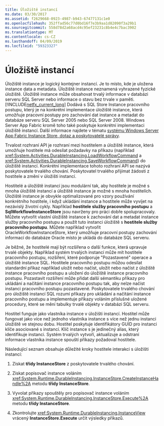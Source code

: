 ```yaml
---
title: Úložiště instancí
ms.date: 03/30/2017
ms.assetid: f2629668-0923-4987-b943-67477131c1e0
ms.openlocfilehash: 352ffad56c77d0bd16f7e3b9aa1d82090f3a29b1
ms.sourcegitcommit: 558d78d2a68acd4c95ef23231c8b4e4c7bac3902
ms.translationtype: MT
ms.contentlocale: cs-CZ
ms.lasthandoff: 04/09/2019
ms.locfileid: "59323327"
---
```

# <a name="instance-stores"></a>Úložiště instancí
Úložiště instance je logický kontejner instancí. Je to místo, kde je uložena instance data a metadata. Úložiště instance neznamená vyhrazené fyzické úložiště. Úložiště instance může obsahovat trvalý informace v databázi serveru SQL Server nebo informace o stavu bez trvale v paměti. [!INCLUDE[netfx_current_long](../../../includes/netfx-current-long-md.md)] Dodává s SQL Store Instance pracovního postupu, který je na konkrétní implementace úložiště instance, která umožňuje pracovní postupy pro zachování dat instance a metadat do databáze serveru SQL Server 2005 nebo SQL Server 2008. Windows Server App Fabric kromě toho také poskytuje konkrétní implementaci úložiště instancí. Další informace najdete v tématu [systému Windows Server App Fabric Instance Store, dotaz a poskytovatelé správy](https://go.microsoft.com/fwlink/?LinkID=201201&clcid=0x409).  
  
 Trvalost rozhraní API je rozhraní mezi hostitelem a úložiště instance, která umožňuje hostitele má odesílat požadavky na příkazu (například <xref:System.Activities.DurableInstancing.LoadWorkflowCommand> a <xref:System.Activities.DurableInstancing.SaveWorkflowCommand>) do úložiště instancí. Konkrétní implementace tohoto rozhraní API se nazývá poskytovatele trvalého chování. Poskytovatel trvalého přijímat žádosti z hostitele a změní v úložišti instancí.  
  
 Hostitelé a úložiště instancí jsou modulární tak, aby hostitele je možné s mnoha úložiště instancí a úložiště instance je možné s mnoha hostitelích. Úložiště instance je obvykle optimalizované pro vzory používání konkrétního hostitele, i když ukládání instance a hostitele může vyvíjet na nezávislý životní cykly. Například **hostitele služby pracovního postupu** a **SqlWorkflowInstanceStore** jsou navrženy pro práci dobře spolupracovaly. Můžete vytvořit vlastní úložiště instance k zachování dat a metadat instance služby pracovního postupu a použít tuto instanci úložiště s **hostitele služby pracovního postupu**. Můžete například vytvořit OracleWorkflowInstanceStore, který umožňuje pracovní postupy zachování informací do databáze Oracle místo je ukládá do databáze SQL serveru.  
  
 Je běžné, že hostitelé mají být rozšířena o další funkce, která upravuje trvalé objekty. Například systém trvalých instancí může mít hostitele pracovního postupu, rozšíření, které podporuje "Pozastavené" operace a úložiště instance SQL.  Hostitele pracovního postupu můžou odesílat standardní příkaz například uložit nebo načíst, uložit nebo načíst z úložiště instance pracovního postupu a uložení do úložiště instance pracovního postupu. Pozastavit rozšíření může přidat další sémantiku příkazy pro ukládání a načítání instance pracovního postupu tak, aby nelze načíst instanci pracovního postupu pozastavené. Poskytovatele trvalého chování pro úložiště instancí SQL rozumí příkazy pro ukládání a načítání instance pracovního postupu a implementuje příkazy voláním příslušné uložené procedury, které se mění tabulky trvalé objekty v databázi SQL serveru.  
  
 Hostitel funguje jako vlastníka instance v úložišti instancí. Hostitel může fungovat jako více než jednoho vlastníka instance s více než jednu instanci úložiště ve stejnou dobu. Hostitel poskytuje identifikátory GUID pro instanci klíče asociované s instancí. Klíč instance s je jedinečný alias, který identifikuje instanci. Systém trvalých vytvoří, aktualizuje a odstraní informace vlastníka instance spouští příkazy požadoval hostitele.  
  
 Následující seznam obsahuje důležité kroky hostitele interakci s úložišti instancí:  
  
1. Získat **třídy InstanceStore** z poskytovatele trvalého chování.  

2. Získat popisovač instance voláním <xref:System.Runtime.DurableInstancing.InstanceStore.CreateInstanceHandle%2A> metodu **třídy InstanceStore**.  
  
3. Vyvolat příkazy spouštěly pro popisovač instance voláním <xref:System.Runtime.DurableInstancing.InstanceStore.Execute%2A> metodu **třídy InstanceStore**.  
  
4. Zkontrolujte <xref:System.Runtime.DurableInstancing.InstanceView> vrácený **InstanceStore.Execute** určit výsledky příkazů.
